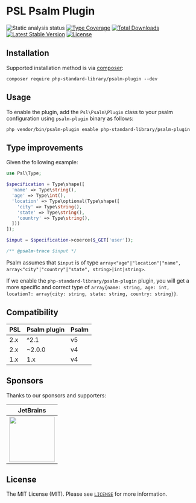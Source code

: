 # PSL Psalm Plugin

![Static analysis status](https://github.com/php-standard-library/psalm-plugin/workflows/static%20analysis/badge.svg)
[![Type Coverage](https://shepherd.dev/github/php-standard-library/psalm-plugin/coverage.svg)](https://shepherd.dev/github/php-standard-library/psalm-plugin)
[![Total Downloads](https://poser.pugx.org/php-standard-library/psalm-plugin/d/total.svg)](https://packagist.org/packages/php-standard-library/psalm-plugin)
[![Latest Stable Version](https://poser.pugx.org/php-standard-library/psalm-plugin/v/stable.svg)](https://packagist.org/packages/php-standard-library/psalm-plugin)
[![License](https://poser.pugx.org/php-standard-library/psalm-plugin/license.svg)](https://packagist.org/packages/php-standard-library/psalm-plugin)

## Installation

Supported installation method is via [composer](https://getcomposer.org):

```shell
composer require php-standard-library/psalm-plugin --dev
```

## Usage

To enable the plugin, add the `Psl\Psalm\Plugin` class to your psalm configuration using `psalm-plugin` binary as follows:

```shell
php vendor/bin/psalm-plugin enable php-standard-library/psalm-plugin
```

## Type improvements

Given the following example:

```php
use Psl\Type;

$specification = Type\shape([
  'name' => Type\string(),
  'age' => Type\int(),
  'location' => Type\optional(Type\shape([
    'city' => Type\string(),
    'state' => Type\string(),
    'country' => Type\string(),
  ]))
]);

$input = $specification->coerce($_GET['user']);

/** @psalm-trace $input */
```

Psalm assumes that `$input` is of type `array<"age"|"location"|"name", array<"city"|"country"|"state", string>|int|string>`.

If we enable the `php-standard-library/psalm-plugin` plugin, you will get a more specific
and correct type of `array{name: string, age: int, location?: array{city: string, state: string, country: string}}`.

## Compatibility

| PSL | Psalm plugin | Psalm |
|-----|------------|-------|
| 2.x | ^2.1       | v5    |
| 2.x | ~2.0.0     | v4    |
| 1.x | 1.x        | v4    |

## Sponsors

Thanks to our sponsors and supporters:

| JetBrains |
|---|
| <a href="https://www.jetbrains.com/?from=PSL ( PHP Standard Library )" title="JetBrains" target="_blank"><img src="https://res.cloudinary.com/azjezz/image/upload/v1599239910/jetbrains_qnyb0o.png" height="120" /></a> |

## License

The MIT License (MIT). Please see [`LICENSE`](./LICENSE) for more information.
